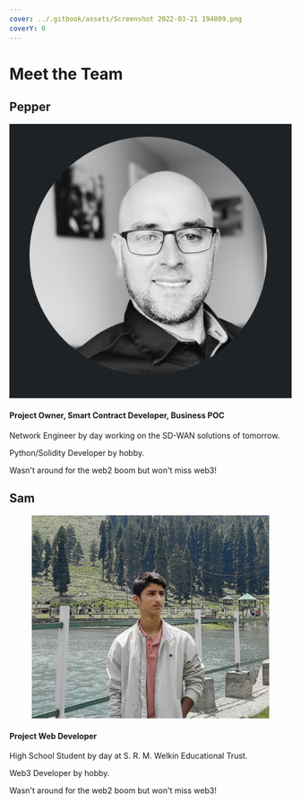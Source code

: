 ```yaml
---
cover: ../.gitbook/assets/Screenshot 2022-03-21 194809.png
coverY: 0
---
```


# Meet the Team

## Pepper&#x20;

![](<../.gitbook/assets/image (6) (1) (1).png>)

#### Project Owner, Smart Contract Developer, Business POC &#x20;

Network Engineer by day working on the SD-WAN solutions of tomorrow.

Python/Solidity Developer by hobby.

Wasn't around for the web2 boom but won't miss web3!&#x20;





## Sam

<figure><img src="../.gitbook/assets/image (10) (3).png" alt=""><figcaption></figcaption></figure>

#### Project Web Developer

High School Student by day at S. R. M. Welkin Educational Trust.

Web3 Developer by hobby.&#x20;

Wasn't around for the web2 boom but won't miss web3!
